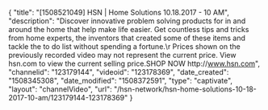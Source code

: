 {
    "title": "[1508521049] HSN | Home Solutions 10.18.2017 - 10 AM",
    "description": "Discover innovative problem solving products for in and around the home that help make life easier. Get countless tips and tricks from home experts, the inventors that created some of these items and tackle the to do list without spending a fortune.\r Prices shown on the previously recorded video may not represent the current price.  View hsn.com to view the current selling price.SHOP NOW http:\/\/www.hsn.com",
    "channelid": "123179144",
    "videoid": "123178369",
    "date_created": "1508345308",
    "date_modified": "1508372591",
    "type": "captivate",
    "layout": "channelVideo",
    "url": "\/hsn-network\/hsn-home-solutions-10-18-2017-10-am\/123179144-123178369"
}